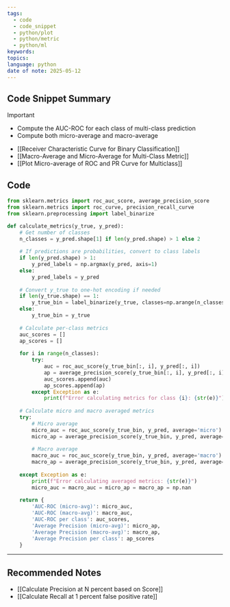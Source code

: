 ```yaml
---
tags:
  - code
  - code_snippet
  - python/plot
  - python/metric
  - python/ml
keywords: 
topics: 
language: python
date of note: 2025-05-12
---
```


## Code Snippet Summary

>[!important]
>- Compute the AUC-ROC for each class of multi-class prediction
>- Compute both micro-average and macro-average

- [[Receiver Characteristic Curve for Binary Classification]]
- [[Macro-Average and Micro-Average for Multi-Class Metric]]
- [[Plot Micro-average of ROC and PR Curve for Multiclass]]

## Code

```python
from sklearn.metrics import roc_auc_score, average_precision_score
from sklearn.metrics import roc_curve, precision_recall_curve
from sklearn.preprocessing import label_binarize
```

```python
def calculate_metrics(y_true, y_pred):
    # Get number of classes
    n_classes = y_pred.shape[1] if len(y_pred.shape) > 1 else 2
    
    # If predictions are probabilities, convert to class labels
    if len(y_pred.shape) > 1:
        y_pred_labels = np.argmax(y_pred, axis=1)
    else:
        y_pred_labels = y_pred
        
    # Convert y_true to one-hot encoding if needed
    if len(y_true.shape) == 1:
        y_true_bin = label_binarize(y_true, classes=np.arange(n_classes))
    else:
        y_true_bin = y_true
        
    # Calculate per-class metrics
    auc_scores = []
    ap_scores = []
    
    for i in range(n_classes):
        try:
            auc = roc_auc_score(y_true_bin[:, i], y_pred[:, i])
            ap = average_precision_score(y_true_bin[:, i], y_pred[:, i])
            auc_scores.append(auc)
            ap_scores.append(ap)
        except Exception as e:
            print(f"Error calculating metrics for class {i}: {str(e)}")
    
    # Calculate micro and macro averaged metrics
    try:
        # Micro average
        micro_auc = roc_auc_score(y_true_bin, y_pred, average='micro')
        micro_ap = average_precision_score(y_true_bin, y_pred, average='micro')
        
        # Macro average
        macro_auc = roc_auc_score(y_true_bin, y_pred, average='macro')
        macro_ap = average_precision_score(y_true_bin, y_pred, average='macro')
        
    except Exception as e:
        print(f"Error calculating averaged metrics: {str(e)}")
        micro_auc = macro_auc = micro_ap = macro_ap = np.nan
            
    return {
        'AUC-ROC (micro-avg)': micro_auc,
        'AUC-ROC (macro-avg)': macro_auc,
        'AUC-ROC per class': auc_scores,
        'Average Precision (micro-avg)': micro_ap,
        'Average Precision (macro-avg)': macro_ap,
        'Average Precision per class': ap_scores
    }

```




-----------
##  Recommended Notes

- [[Calculate Precision at N percent based on Score]]
- [[Calculate Recall at 1 percent false positive rate]]